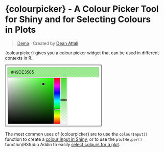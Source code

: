 # {colourpicker} - A Colour Picker Tool for Shiny and for Selecting Colours in Plots

> [Demo](https://daattali.com/shiny/colourInput/) &middot; Created by [Dean Attali](https://deanattali.com)

{colourpicker} gives you a colour picker widget that can be used in different contexts in R.

![colour input image](inst/img/colourinputnew.PNG)

The most common uses of {colourpicker} are to use the `colourInput()` function to create a [colour input in Shiny](https://daattali.com/shiny/colourInput/), or to use the `plotHelper()` function/RStudio Addin to easily [select colours for a plot](inst/img/plothelper-demo.gif).

